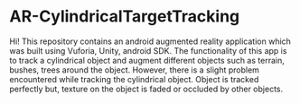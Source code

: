 # AR-CylindricalTargetTracking

Hi! This repository contains an android augmented reality application which was built using Vuforia, Unity, android SDK. The functionality of this app is to track a cylindrical object and augment different objects such as terrain, bushes, trees around the object. However, there is a slight problem encountered while tracking the cylindrical object. Object is tracked perfectly but, texture on the object is faded or occluded by other objects.
